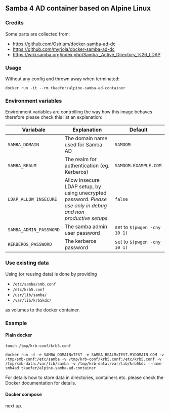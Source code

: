 ## Samba 4 AD container based on Alpine Linux

### Credits
Some parts are collected from:
* https://github.com/Osirium/docker-samba-ad-dc
* https://github.com/myrjola/docker-samba-ad-dc
* https://wiki.samba.org/index.php/Samba,_Active_Directory_%26_LDAP


### Usage

Without any config and thrown away when terminated:
```
docker run -it --rm tkaefer/alpine-samba-ad-container
```

### Environment variables

Environment variables are controlling the way how this image behaves therefore please check this list an explanation:

| Variabale | Explanation | Default |
| --- | --- | --- |
| `SAMBA_DOMAIN` | The domain name used for Samba AD | `SAMDOM` |
| `SAMBA_REALM` | The realm for authentication (eg. Kerberos) | `SAMDOM.EXAMPLE.COM` |
| `LDAP_ALLOW_INSECURE` | Allow insecure LDAP setup, by using unecrypted password. *Please use only in debug and non productive setups.* | `false` |
| `SAMBA_ADMIN_PASSWORD` | The samba admin user password  | set to `$(pwgen -cny 10 1)` |
| `KERBEROS_PASSWORD` | The kerberos password  | set to `$(pwgen -cny 10 1)` |


### Use existing data

Using (or reusing data) is done by providing
* `/etc/samba/smb.conf`
* `/etc/krb5.conf`
* `/usr/lib/samba/`
* `/var/lib/krb5kdc/`

as volumes to the docker container.

### Example

#### Plain docker
```
touch /tmp/krb-conf/krb5.conf

docker run -d -e SAMBA_DOMAIN=TEST -e SAMBA_REALM=TEST.MYDOMAIN.COM -v /tmp/smb-conf:/etc/samba -v /tmp/krb-conf/krb5.conf:/etc/krb5.conf -v /tmp/smb-data:/var/lib/samba -v /tmp/krb-data:/var/lib/krb5kdc --name smb4ad tkaefer/alpine-samba-ad-container
```

For details how to store data in directories, containers etc. please check the Docker documentation for details.

#### Docker compose

next up.
